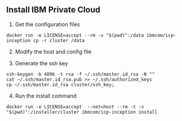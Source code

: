 ## Install IBM Private Cloud

1. Get the configuration files
  ```
  docker run -e LICENSE=accept --rm -v "$(pwd)":/data ibmcom/icp-inception cp -r cluster /data
  ```
2. Modify the host and config file

3. Generate the ssh key
  ```
  ssh-keygen -b 4096 -t rsa -f ~/.ssh/master.id_rsa -N ""
  cat ~/.ssh/master.id_rsa.pub >> ~/.ssh/authorized_keys
  cp ~/.ssh/master.id_rsa cluster/ssh_key;
  ```
  
4. Run the install command
  ```
  docker run -e LICENSE=accept  --net=host --rm -t -v "$(pwd)":/installer/cluster ibmcom/icp-inception install
  ```
